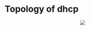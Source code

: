 # Topology of dhcp

<p align="center">
  <img src="https://www.lucidchart.com/publicSegments/view/7953a222-3838-4f2f-a7eb-824a37070d64/image.png">
</p>
